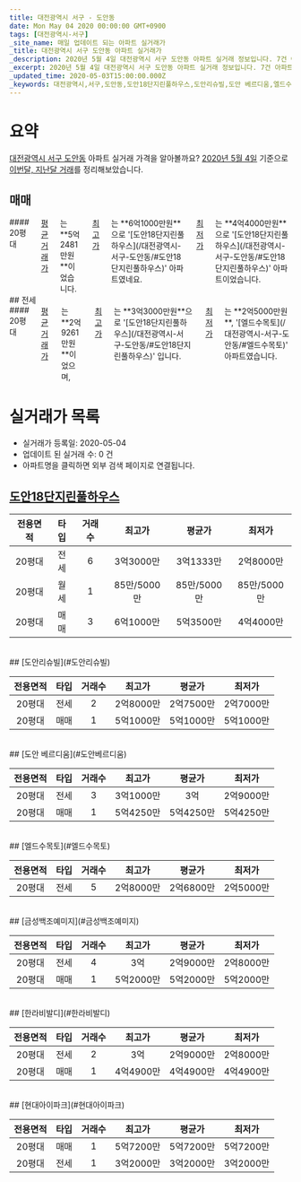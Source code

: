 ```yaml
---
title: 대전광역시 서구 - 도안동
date: Mon May 04 2020 00:00:00 GMT+0900
tags: [대전광역시-서구]
_site_name: 매일 업데이트 되는 아파트 실거래가
_title: 대전광역시 서구 도안동 아파트 실거래가
_description: 2020년 5월 4일 대전광역시 서구 도안동 아파트 실거래 정보입니다. 7건 아파트 정보가 있습니다.
_excerpt: 2020년 5월 4일 대전광역시 서구 도안동 아파트 실거래 정보입니다. 7건 아파트 정보가 있습니다.
_updated_time: 2020-05-03T15:00:00.000Z
_keywords: 대전광역시,서구,도안동,도안18단지린풀하우스,도안리슈빌,도안 베르디움,엘드수목토,금성백조예미지,한라비발디,현대아이파크
---
```





# 요약
<ins>대전광역시 서구 도안동</ins> 아파트 실거래 가격을 알아볼까요? <ins>2020년 5월 4일</ins> 기준으로 <ins>이번달, 지난달 거래</ins>를 정리해보았습니다.

## 매매
<div class="container">
<div class="twelve columns" markdown="1">
#### 20평대
<ins>평균 거래가</ins>는 **5억2481만원**이었습니다. <ins>최고가</ins>는 **6억1000만원**으로 '[도안18단지린풀하우스](/대전광역시-서구-도안동/#도안18단지린풀하우스)' 아파트였네요. <ins>최저가</ins>는 **4억4000만원**으로 '[도안18단지린풀하우스](/대전광역시-서구-도안동/#도안18단지린풀하우스)' 아파트이었습니다.
</div>
</div>
## 전세
<div class="container">
<div class="twelve columns" markdown="1">
#### 20평대
<ins>평균 거래가</ins>는 **2억9261만원**이었으며, <ins>최고가</ins>는 **3억3000만원**으로 '[도안18단지린풀하우스](/대전광역시-서구-도안동/#도안18단지린풀하우스)' 입니다. <ins>최저가</ins>는 **2억5000만원**, '[엘드수목토](/대전광역시-서구-도안동/#엘드수목토)' 아파트였습니다.
</div>
</div>



# 실거래가 목록
- 실거래가 등록일: 2020-05-04
- 업데이트 된 실거래 수: 0 건
- 아파트명을 클릭하면 외부 검색 페이지로 연결됩니다.

## [도안18단지린풀하우스](#도안18단지린풀하우스)

|전용면적|타입|거래수|최고가|평균가|최저가|
|:---:|:---:|:---:|:---:|:---:|:---:|
|20평대|<span class="deal-type-2">전세</span>|6|3억3000만|3억1333만|2억8000만|
|20평대|<span class="deal-type-3">월세</span>|1|85만/5000만|85만/5000만|85만/5000만|
|20평대|<span class="deal-type-1">매매</span>|3|6억1000만|5억3500만|4억4000만|

<br/>
## [도안리슈빌](#도안리슈빌)

|전용면적|타입|거래수|최고가|평균가|최저가|
|:---:|:---:|:---:|:---:|:---:|:---:|
|20평대|<span class="deal-type-2">전세</span>|2|2억8000만|2억7500만|2억7000만|
|20평대|<span class="deal-type-1">매매</span>|1|5억1000만|5억1000만|5억1000만|

<br/>
## [도안 베르디움](#도안베르디움)

|전용면적|타입|거래수|최고가|평균가|최저가|
|:---:|:---:|:---:|:---:|:---:|:---:|
|20평대|<span class="deal-type-2">전세</span>|3|3억1000만|3억|2억9000만|
|20평대|<span class="deal-type-1">매매</span>|1|5억4250만|5억4250만|5억4250만|

<br/>
## [엘드수목토](#엘드수목토)

|전용면적|타입|거래수|최고가|평균가|최저가|
|:---:|:---:|:---:|:---:|:---:|:---:|
|20평대|<span class="deal-type-2">전세</span>|5|2억8000만|2억6800만|2억5000만|

<br/>
## [금성백조예미지](#금성백조예미지)

|전용면적|타입|거래수|최고가|평균가|최저가|
|:---:|:---:|:---:|:---:|:---:|:---:|
|20평대|<span class="deal-type-2">전세</span>|4|3억|2억9000만|2억8000만|
|20평대|<span class="deal-type-1">매매</span>|1|5억2000만|5억2000만|5억2000만|

<br/>
## [한라비발디](#한라비발디)

|전용면적|타입|거래수|최고가|평균가|최저가|
|:---:|:---:|:---:|:---:|:---:|:---:|
|20평대|<span class="deal-type-2">전세</span>|2|3억|2억9000만|2억8000만|
|20평대|<span class="deal-type-1">매매</span>|1|4억4900만|4억4900만|4억4900만|

<br/>
## [현대아이파크](#현대아이파크)

|전용면적|타입|거래수|최고가|평균가|최저가|
|:---:|:---:|:---:|:---:|:---:|:---:|
|20평대|<span class="deal-type-1">매매</span>|1|5억7200만|5억7200만|5억7200만|
|20평대|<span class="deal-type-2">전세</span>|1|3억2000만|3억2000만|3억2000만|

<br/>



